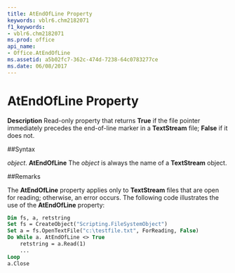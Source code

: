 ```yaml
---
title: AtEndOfLine Property
keywords: vblr6.chm2182071
f1_keywords:
- vblr6.chm2182071
ms.prod: office
api_name:
- Office.AtEndOfLine
ms.assetid: a5b02fc7-362c-474d-7238-64c0783277ce
ms.date: 06/08/2017
---
```



# AtEndOfLine Property



 **Description**
Read-only property that returns  **True** if the file pointer immediately precedes the end-of-line marker in a **TextStream** file; **False** if it does not.

##Syntax

_object_. **AtEndOfLine**
The  _object_ is always the name of a **TextStream** object.

##Remarks

The  **AtEndOfLine** property applies only to **TextStream** files that are open for reading; otherwise, an error occurs.
The following code illustrates the use of the  **AtEndOfLine** property:



```vb
Dim fs, a, retstring
Set fs = CreateObject("Scripting.FileSystemObject")
Set a = fs.OpenTextFile("c:\testfile.txt", ForReading, False)
Do While a. AtEndOfLine <> True
    retstring = a.Read(1)
    ...
Loop
a.Close
```


